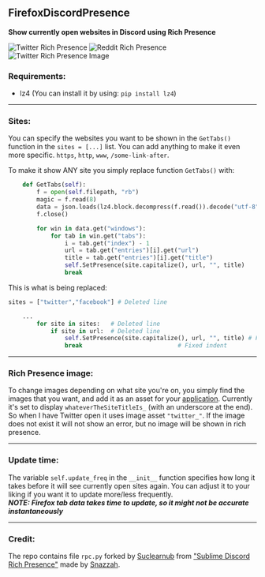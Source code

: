 ## FirefoxDiscordPresence
**Show currently open websites in Discord using Rich Presence**    

![Twitter Rich Presence](https://i.imgur.com/sy7JALQ.png)
![Reddit Rich Presence](https://i.imgur.com/aCFSMP5.png)
![Twitter Rich Presence Image](https://i.imgur.com/QwsKCiK.png)

### Requirements:
* lz4 (You can install it by using: `pip install lz4`)

----

### Sites:
You can specify the websites you want to be shown in the `GetTabs()` function in the `sites = [...]` list.
You can add anything to make it even more specific. `https`, `http`, `www`, `/some-link-after`.

To make it show ANY site you simply replace function `GetTabs()` with:
```python
    def GetTabs(self):
		f = open(self.filepath, "rb")
		magic = f.read(8)
		data = json.loads(lz4.block.decompress(f.read()).decode("utf-8"))
		f.close()

		for win in data.get("windows"):
			for tab in win.get("tabs"):
				i = tab.get("index") - 1
				url = tab.get("entries")[i].get("url")
				title = tab.get("entries")[i].get("title")
				self.SetPresence(site.capitalize(), url, "", title)
				break
```
This is what is being replaced:
```python
sites = ["twitter","facebook"] # Deleted line

	...
		for site in sites: 	 # Deleted line
			if site in url:	 # Deleted line
				self.SetPresence(site.capitalize(), url, "", title) # Fixed indent
				break 						    # Fixed indent
```

----

### Rich Presence image:
To change images depending on what site you're on, you simply find the images that you want, and add it as an asset for your [application](https://discordapp.com/developers/applications/).
Currently it's set to display `whateverTheSiteTitleIs_` (with an underscore at the end). So when I have Twitter open it uses image asset `"twitter_"`. If the image does not exist it will not show an error, but no image will be shown in rich presence.

----

### Update time:
The variable `self.update_freq` in the  `__init__` function specifies how long it takes before it will see currently open sites again. You can adjust it to your liking if you want it to update more/less frequently.   
***NOTE: Firefox tab data takes time to update, so it might not be accurate instantaneously***

----

### Credit:
The repo contains file `rpc.py` forked by [Suclearnub](https://github.com/suclearnub/python-discord-rpc) from ["Sublime Discord Rich Presence"](https://github.com/Snazzah/SublimeDiscordRP) made by [Snazzah](https://github.com/Snazzah).
